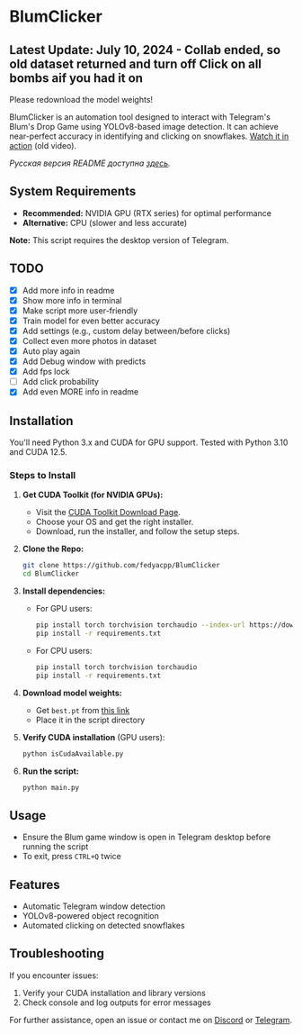 # BlumClicker

## Latest Update: July 10, 2024 - Collab ended, so old dataset returned and turn off Click on all bombs aif you had it on
Please redownload the model weights!

BlumClicker is an automation tool designed to interact with Telegram's Blum's Drop Game using YOLOv8-based image detection. It can achieve near-perfect accuracy in identifying and clicking on snowflakes. [Watch it in action](https://photos.app.goo.gl/TYiW38Hc1g3Qqbnu5) (old video).

*Русская версия README доступна [здесь](https://github.com/fedyacpp/BlumClicker/blob/main/README_ru.md).*

## System Requirements

- **Recommended:** NVIDIA GPU (RTX series) for optimal performance
- **Alternative:** CPU (slower and less accurate)

**Note:** This script requires the desktop version of Telegram.

## TODO

- [x] Add more info in readme
- [x] Show more info in terminal
- [x] Make script more user-friendly
- [x] Train model for even better accuracy
- [x] Add settings (e.g., custom delay between/before clicks)
- [x] Collect even more photos in dataset
- [x] Auto play again
- [x] Add Debug window with predicts
- [x] Add fps lock
- [ ] Add click probability
- [x] Add even MORE info in readme

## Installation

You'll need Python 3.x and CUDA for GPU support. Tested with Python 3.10 and CUDA 12.5.

### Steps to Install

1. **Get CUDA Toolkit (for NVIDIA GPUs):**
   - Visit the [CUDA Toolkit Download Page](https://developer.nvidia.com/cuda-downloads).
   - Choose your OS and get the right installer.
   - Download, run the installer, and follow the setup steps.

2. **Clone the Repo:**
   ```bash
   git clone https://github.com/fedyacpp/BlumClicker
   cd BlumClicker
   ```

3. **Install dependencies:**
   - For GPU users:
     ```bash
     pip install torch torchvision torchaudio --index-url https://download.pytorch.org/whl/cu121
     pip install -r requirements.txt
     ```
   - For CPU users:
     ```bash
     pip install torch torchvision torchaudio
     pip install -r requirements.txt
     ```

4. **Download model weights:**
   - Get `best.pt` from [this link](https://drive.google.com/file/d/1lUTl4GulseoWs_vhPnYp0qkIYaumKMNg/view?usp=sharing)
   - Place it in the script directory

5. **Verify CUDA installation** (GPU users):
   ```bash
   python isCudaAvailable.py
   ```

6. **Run the script:**
   ```bash
   python main.py
   ```

## Usage

- Ensure the Blum game window is open in Telegram desktop before running the script
- To exit, press `CTRL+Q` twice

## Features

- Automatic Telegram window detection
- YOLOv8-powered object recognition
- Automated clicking on detected snowflakes

## Troubleshooting

If you encounter issues:
1. Verify your CUDA installation and library versions
2. Check console and log outputs for error messages

For further assistance, open an issue or contact me on [Discord](https://discord.com/users/fedyacpp) or [Telegram](t.me/fedyacpp).
